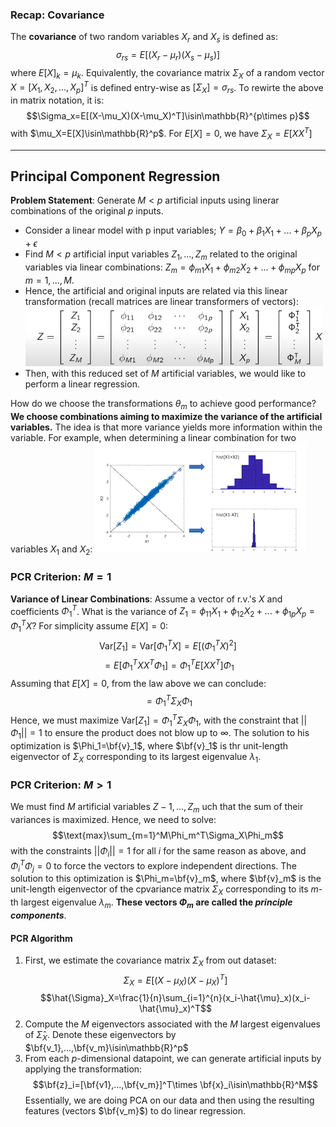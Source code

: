 ### Recap: Covariance 
The **covariance** of two random variables $X_r$ and $X_s$ is defined as:
$$\sigma_{rs} = E[(X_r-\mu_r)(X_s-\mu_s)]$$
where $E[X]_k=\mu_k$.
Equivalently, the covariance matrix $\Sigma_X$ of a random vector $X=[X_1,X_2,...,X_p]^T$ is defined entry-wise as $[\Sigma_X]=\sigma_{rs}$. To rewirte the above in matrix notation, it is:
$$\Sigma_x=E[(X-\mu_X)(X-\mu_X)^T]\isin\mathbb{R}^{p\times p}$$
with $\mu_X=E[X]\isin\mathbb{R}^p$.
For $E[X]=0$, we have $\Sigma_X=E[XX^T]$
* * *
## Principal Component Regression
**Problem Statement**: Generate $M<p$ artificial inputs using linerar combinations of the original $p$ inputs.
* Consider a linear model with p input variables; $Y=\beta_0+\beta_1X_1+...+\beta_pX_p+\epsilon$
* Find $M < p$ artificial input variables $Z_1,...,Z_m$ related to the original variables via linear combinations: $Z_m = \phi_{m1}X_1+\phi_{m2}X_2+...+\phi_{mp}X_p$ for $m=1,...,M$.
* Hence, the artificial and original inputs are related via this linear transformation (recall matrices are linear transformers of vectors):
![5d7ccaa53bec3c8337d5cd9fbd5f7e74.png](../_resources/5d7ccaa53bec3c8337d5cd9fbd5f7e74.png)
* Then, with this reduced set of $M$ artificial variables, we would like to perform a linear regression.

How do we choose the transformations $\theta_m$ to achieve good performance? **We choose combinations aiming to maximize the variance of the artificial variables.** The idea is that more variance yields more information within the variable. For example, when determining a linear combination for two variables $X_1$ and $X_2$:
![749c2b17f587aa6b5042e4df0e36d9bd.png](../_resources/749c2b17f587aa6b5042e4df0e36d9bd.png)

### PCR Criterion: $M=1$
**Variance of Linear Combinations**:
Assume a vector of r.v.'s $X$ and coefficients $\Phi_1^T$. What is the variance of $Z_1=\phi_{11}X_1+\phi_{12}X_2+...+\phi_{1p}X_p=\Phi_1^TX$? For simplicity assume $E[X]=0$:
$$\text{Var}[Z_1]=\text{Var}[\Phi_1^TX]=E[(\Phi_1^TX)^2]$$
$$=E[\Phi_1^TXX^T\Phi_1]=\Phi_1^TE[XX^T]\Phi_1$$
Assuming that $E[X]=0$, from the law above we can conclude:
$$=\Phi_1^T\Sigma_X\Phi_1$$
Hence, we must maximize $\text{Var}[Z_1]=\Phi_1^T\Sigma_X\Phi_1$, with the constraint that $||\Phi_1||=1$ to ensure the product does not blow up to $\infty$.
The solution to his optimization is $\Phi_1=\bf{v}_1$, where $\bf{v}_1$ is thr unit-length eigenvector of $\Sigma_X$ corresponding to its largest eigenvalue $\lambda_1$.

### PCR Criterion: $M > 1$
We must find $M$ artificial variables $Z-1,...,Z_m$ uch that the sum of their variances is maximized. Hence, we need to solve:
$$\text{max}\sum_{m=1}^M\Phi_m^T\Sigma_X\Phi_m$$
with the constraints $||\Phi_i||=1$ for all $i$ for the same reason as above, and $\Phi_i^T\Phi_j=0$ to force the vectors to explore independent directions.
The solution to this optimization is $\Phi_m=\bf{v}_m$, where $\bf{v}_m$ is the unit-length eigenvector of the cpvariance matrix $\Sigma_X$ corresponding to its $m$-th largest eigenvalue $\lambda_m$. **These vectors $\Phi_m$ are called the *principle components***.

#### PCR Algorithm
1. First, we estimate the covariance matrix $\Sigma_X$ from out dataset:
$$\Sigma_X=E[(X-\mu_X)(X-\mu_X)^T]$$
$$\hat{\Sigma}_X=\frac{1}{n}\sum_{i=1}^{n}(x_i-\hat{\mu}_x)(x_i-\hat{\mu}_x)^T$$
2. Compute the $M$ eigenvectors associated with the $M$ largest eigenvalues of $\hat{\Sigma}_X$. Denote these eigenvectors by $\bf{v_1},...,\bf{v_m}\isin\mathbb{R}^p$
3. From each $p$-dimensional datapoint, we can generate artificial inputs by applying the transformation:
$$\bf{z}_i=[\bf{v1},...,\bf{v_m}]^T\times \bf{x}_i\isin\mathbb{R}^M$$
Essentially, we are doing PCA on our data and then using the resulting features (vectors $\bf{v_m}$) to do linear regression.